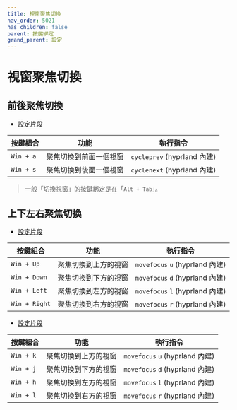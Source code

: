 ```yaml
---
title: 視窗聚焦切換
nav_order: 5021
has_children: false
parent: 按鍵綁定
grand_parent: 設定
---
```



# 視窗聚焦切換


## 前後聚焦切換

* [設定片段](https://github.com/samwhelp/note-about-hyprland/blob/gh-pages/_demo/config/hyprland-config/main/hyprland.conf#L319-L320)


| 按鍵組合  | 功能                   | 執行指令               |
| ----------| ---------------------- | ---------------------- |
| `Win + a` | 聚焦切換到前面一個視窗 | `cycleprev` (hyprland 內建) |
| `Win + s` | 聚焦切換到後面一個視窗 | `cyclenext` (hyprland 內建)  |


> 一般「切換視窗」的按鍵綁定是在「`Alt + Tab`」。


## 上下左右聚焦切換

* [設定片段](https://github.com/samwhelp/note-about-hyprland/blob/gh-pages/_demo/config/hyprland-config/main/hyprland.conf#L296-L299)

| 按鍵組合  | 功能                   | 執行指令               |
| ----------| ---------------------- | ---------------------- |
| `Win + Up` | 聚焦切換到上方的視窗 | `movefocus` `u` (hyprland 內建) |
| `Win + Down` | 聚焦切換到下方的視窗 | `movefocus` `d` (hyprland 內建)  |
| `Win + Left` | 聚焦切換到左方的視窗 | `movefocus` `l` (hyprland 內建) |
| `Win + Right` | 聚焦切換到右方的視窗 | `movefocus` `r` (hyprland 內建)  |


* [設定片段](https://github.com/samwhelp/note-about-hyprland/blob/gh-pages/_demo/config/hyprland-config/main/hyprland.conf#L303-L306)

| 按鍵組合  | 功能                | 執行指令                         |
| ----------| ----------------- | ------------------------------ |
| `Win + k` | 聚焦切換到上方的視窗 | `movefocus` `u` (hyprland 內建) |
| `Win + j` | 聚焦切換到下方的視窗 | `movefocus` `d` (hyprland 內建)  |
| `Win + h` | 聚焦切換到左方的視窗 | `movefocus` `l` (hyprland 內建) |
| `Win + l` | 聚焦切換到右方的視窗 | `movefocus` `r` (hyprland 內建)  |
